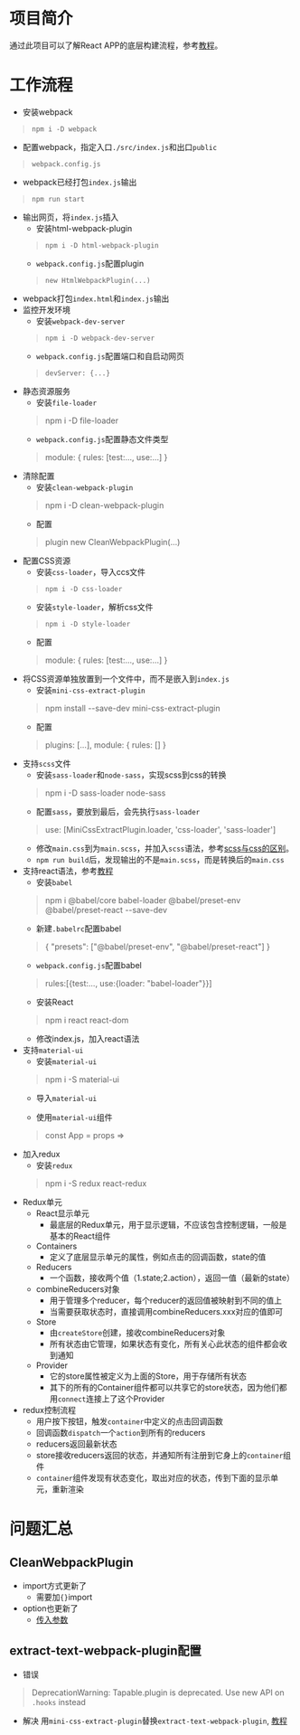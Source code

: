 # 项目简介
通过此项目可以了解React APP的底层构建流程，参考[教程](https://itnext.io/fast-and-modern-front-end-setup-with-webpack-react-redux-router-saga-and-postcss-1360e9715d17)。

# 工作流程
* 安装webpack
> `npm i -D webpack`
* 配置webpack，指定入口`./src/index.js`和出口`public`
> `webpack.config.js`
* webpack已经打包`index.js`输出
> `npm run start`
* 输出网页，将`index.js`插入
    - 安装html-webpack-plugin
    > `npm i -D html-webpack-plugin`
    - `webpack.config.js`配置plugin
    > `new HtmlWebpackPlugin(...)`
* webpack打包`index.html`和`index.js`输出
* 监控开发环境
    - 安装`webpack-dev-server`
    > `npm i -D webpack-dev-server`
    - `webpack.config.js`配置端口和自启动网页
    > `devServer: {...}`
* 静态资源服务
    - 安装`file-loader`
    > npm i -D file-loader
    - `webpack.config.js`配置静态文件类型
    > module: { rules: [test:..., use:...] }
* 清除配置
    - 安装`clean-webpack-plugin`
    > npm i -D clean-webpack-plugin
    - 配置
    > plugin new CleanWebpackPlugin(...)
* 配置CSS资源
    - 安装`css-loader`，导入ccs文件
    > `npm i -D css-loader`
    - 安装`style-loader`，解析css文件
    > `npm i -D style-loader`
    - 配置
    > module: { rules: [test:..., use:...] }
* 将CSS资源单独放置到一个文件中，而不是嵌入到`index.js`
    - 安装`mini-css-extract-plugin`
    > npm install --save-dev mini-css-extract-plugin
    - 配置
    >  plugins: [...], module: { rules: [] }
* 支持`scss`文件
    - 安装`sass-loader`和`node-sass`，实现scss到css的转换
    > npm i -D sass-loader node-sass
    - 配置`sass`，要放到最后，会先执行`sass-loader`
    > use: [MiniCssExtractPlugin.loader, 'css-loader', 'sass-loader']
    - 修改`main.css`到为`main.scss`，并加入`scss`语法，参考[scss与css的区别](https://sass-lang.com/guide)。
    - `npm run build`后，发现输出的不是`main.scss`，而是转换后的`main.css`
* 支持react语法，参考[教程](https://www.valentinog.com/blog/babel/)
    - 安装`babel`
    > npm i @babel/core babel-loader @babel/preset-env @babel/preset-react --save-dev
    - 新建`.babelrc`配置babel
    > { "presets": ["@babel/preset-env", "@babel/preset-react"] }
    - `webpack.config.js`配置babel
    > rules:[{test:..., use:{loader: "babel-loader"}}]
    - 安装React
    > npm i react react-dom
    - 修改index.js，加入react语法
* 支持`material-ui`
    - 安装`material-ui`
    > npm i -S material-ui
    - 导入`material-ui`
    > <MuiThemeProvider> <App /> </MuiThemeProvider>
    - 使用`material-ui`组件
    > const App = props => <div> <RaisedButton label="CLICK ME" /> </div>
* 加入redux
    - 安装`redux`
    > npm i -S redux react-redux
* Redux单元
    - React显示单元
        - 最底层的Redux单元，用于显示逻辑，不应该包含控制逻辑，一般是基本的React组件
    - Containers
        - 定义了底层显示单元的属性，例如点击的回调函数，state的值
    - Reducers
        - 一个函数，接收两个值（1.state;2.action），返回一值（最新的state）
    - combineReducers对象
        - 用于管理多个reducer，每个reducer的返回值被映射到不同的值上
        - 当需要获取状态时，直接调用combineReducers.xxx对应的值即可
    - Store
        - 由`createStore`创建，接收combineReducers对象
        - 所有状态由它管理，如果状态有变化，所有关心此状态的组件都会收到通知
    - Provider
        - 它的store属性被定义为上面的Store，用于存储所有状态
        - 其下的所有的Container组件都可以共享它的store状态，因为他们都用`connect`连接上了这个Provider
* redux控制流程
    - 用户按下按钮，触发`container`中定义的点击回调函数
    - 回调函数`dispatch`一个`action`到所有的reducers
    - reducers返回最新状态
    - store接收reducers返回的状态，并通知所有注册到它身上的`container`组件
    - `container`组件发现有状态变化，取出对应的状态，传到下面的显示单元，重新渲染

# 问题汇总
## CleanWebpackPlugin
* import方式更新了
    - 需要加`{}`import
* option也更新了
    - [传入参数](https://github.com/johnagan/clean-webpack-plugin#options-and-defaults-optional)
## extract-text-webpack-plugin配置
* 错误
> DeprecationWarning: Tapable.plugin is deprecated. Use new API on `.hooks` instead
* 解决
用`mini-css-extract-plugin`替换`extract-text-webpack-plugin`, [教程](https://github.com/webpack-contrib/mini-css-extract-plugin)
